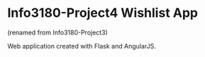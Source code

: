 Info3180-Project4 Wishlist App
==================================
(renamed from Info3180-Project3)

Web application created with Flask and AngularJS.

